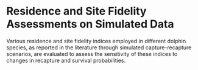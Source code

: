 # Residence and Site Fidelity Assessments on Simulated Data


Various residence and site fidelity indices employed in different dolphin species, as reported in the literature through simulated capture-recapture scenarios, are evaluated to assess the sensitivity of these indices to changes in recapture and survival probabilities.
